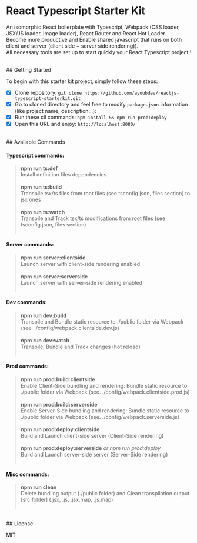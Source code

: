 # React Typescript Starter Kit

An isomorphic React boilerplate with Typescript, Webpack (CSS loader, JSX/JS loader, Image loader), React Router and React Hot Loader. <br/>Become more productive and Enable shared javascript that runs on both client and server (client side + server side rendering)). <br/> All necessary tools are set up to start quickly your React Typescript project !

<br/>
## Getting Started

To begin with this starter kit project, simply follow these steps:

- [x] Clone repository: `git clone https://github.com/ayoubdev/reactjs-typescript-starterkit.git`
- [x] Go to cloned directory and feel free to modify `package.json` information (like project name, description...):
- [x] Run these cli commands: `npm install && npm run prod:deploy`
- [x] Open this URL and enjoy: `http://localhost:8080/`

<br/>
## Available Commands

#### Typescript commands:

> **npm run ts:def** <br/>Install definition files dependencies<br/><br/>
> **npm run ts:build** <br/>Transpile tsx/ts files from root files (see tsconfig.json, files section) to jsx ones<br/><br/>
> **npm run ts:watch** <br/>Transpile and Track tsx/ts modifications from root files (see tsconfig.json, files section)<br/><br/>

#### Server commands:

> **npm run server:clientside** <br/>Launch server with client-side rendering enabled<br/><br/>
> **npm run server:serverside** <br/>Launch server with server-side rendering enabled<br/><br/>

#### Dev commands:

> **npm run dev:build** <br/>Transpile and Bundle static resource to ./public folder via Webpack (see. ./config/webpack.clientside.dev.js)<br/><br/>
> **npm run dev:watch** <br/>Transpile, Bundle and Track changes (hot reload)<br/><br/>

#### Prod commands:

> **npm run prod:build:clientside** <br/>Enable Client-Side bundling and rendering: Bundle static resource to ./public folder via Webpack (see. ./config/webpack.clientside.prod.js)<br/><br/>
> **npm run prod:build:serverside** <br/>Enable Server-Side bundling and rendering: Bundle static resource to ./public folder via Webpack (see. ./config/webpack.serverside.js)<br/><br/>
> **npm run prod:deploy:clientside** <br/>Build and Launch client-side server (Client-Side rendering)<br/><br/>
> **npm run prod:deploy:serverside** *or npm run prod:deploy* <br/>Build and Launch server-side server (Server-Side rendering)<br/><br/>

#### Misc commands:

> **npm run clean** <br/>Delete bundling output (./public folder) and Clean transpilation output [src folder] (.jsx, .js, .jsx.map, .js.map)<br/><br/>

<br/>
## License

MIT
